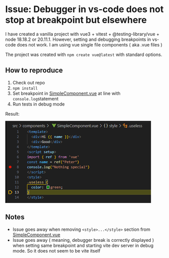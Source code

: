 # Issue: Debugger in vs-code does not stop at breakpoint but elsewhere

I have created a vanilla project with vue3 + vitest + @testing-library/vue + node 18.18.2 or 20.11.1. However, setting and debugging breakpoints in vs-code does not work. I am using vue single file components ( aka .vue files )

The project was created with `npm create vue@latest` with standard options.

## How to reproduce

1. Check out repo
2. `npm install`
3. Set breakpoint in [SimpleComponent.vue](./src/components/SimpleComponent.vue) at line with `console.log`statement
4. Run tests in debug mode

Result:

![Bug](/bug.png)

## Notes

- Issue goes away when removing `<style>...</style>` section from [SimpleComponent.vue](./src/components/SimpleComponent.vue)
- Issue goes away ( meaning, debugger break is correctly displayed ) when setting same breakpoint and starting vite dev server in debug mode. So it does not seem to be vite itself
